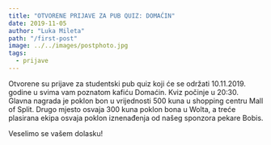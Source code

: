 ```yaml
---
title: "OTVORENE PRIJAVE ZA PUB QUIZ: DOMAĆIN"
date: 2019-11-05
author: "Luka Mileta"
path: "/first-post"
image: ../../images/postphoto.jpg
tags:
  - prijave
---
```


Otvorene su prijave za studentski pub quiz koji će se održati 10.11.2019. godine u svima vam poznatom kafiću Domaćin. Kviz počinje u 20:30.
Glavna nagrada je poklon bon u vrijednosti 500 kuna u shopping centru Mall of Split. Drugo mjesto osvaja 300 kuna poklon bona u Wolta, a treće plasirana ekipa osvaja poklon iznenađenja od našeg sponzora pekare Bobis.

Veselimo se vašem dolasku!
